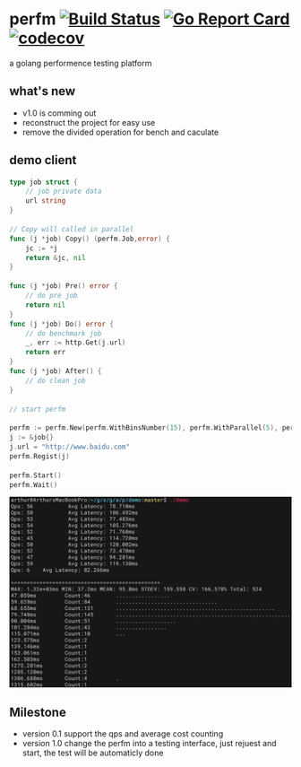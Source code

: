 # perfm [![Build Status](https://travis-ci.org/arthurkiller/perfm.svg?branch=master)](https://travis-ci.org/arthurkiller/perfm) [![Go Report Card](https://goreportcard.com/badge/github.com/arthurkiller/perfm)](https://goreportcard.com/report/github.com/arthurkiller/perfm)[![codecov](https://codecov.io/gh/arthurkiller/perfm/branch/master/graph/badge.svg)](https://codecov.io/gh/arthurkiller/perfm)
a golang performence testing platform

## what's new
* v1.0 is comming out
* reconstruct the project for easy use
* remove the divided operation for bench and caculate

## demo client
```go
type job struct {
	// job private data
	url string
}

// Copy will called in parallel
func (j *job) Copy() (perfm.Job,error) {
	jc := *j
	return &jc, nil
}

func (j *job) Pre() error {
	// do pre job
    return nil
}
func (j *job) Do() error {
	// do benchmark job
	_, err := http.Get(j.url)
	return err
}
func (j *job) After() {
	// do clean job
}

// start perfm

perfm := perfm.New(perfm.WithBinsNumber(15), perfm.WithParallel(5), perfm.WithDuration(10))
j := &job{}
j.url = "http://www.baidu.com"
perfm.Regist(j)

perfm.Start()
perfm.Wait()

```
![test demo](./demo/screen.png)

## Milestone
* version 0.1 
    support the qps and average cost counting
* version 1.0
    change the perfm into a testing interface, just rejuest and start, the test will be automaticly done
